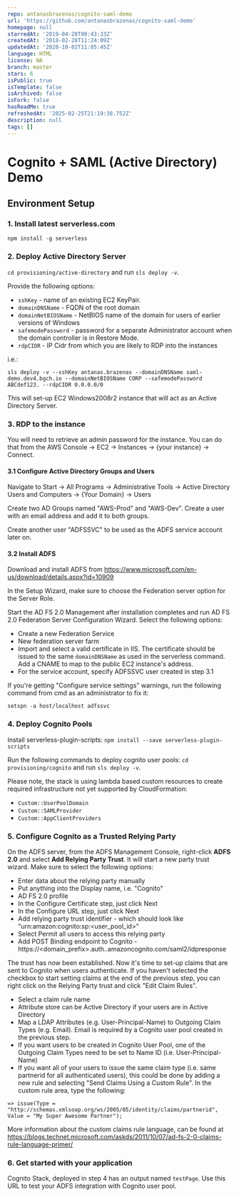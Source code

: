```yaml
---
repo: antanasbrazenas/cognito-saml-demo
url: 'https://github.com/antanasbrazenas/cognito-saml-demo'
homepage: null
starredAt: '2019-04-28T00:43:33Z'
createdAt: '2018-02-28T11:24:09Z'
updatedAt: '2020-10-02T11:05:45Z'
language: HTML
license: NA
branch: master
stars: 6
isPublic: true
isTemplate: false
isArchived: false
isFork: false
hasReadMe: true
refreshedAt: '2025-02-25T21:19:38.752Z'
description: null
tags: []
---
```


# Cognito + SAML (Active Directory) Demo

## Environment Setup

### 1. Install latest serverless.com
`npm install -g serverless`

### 2. Deploy Active Directory Server
`cd provisioning/active-directory` and run `sls deploy -v`.

Provide the following options:
* `sshKey` - name of an existing EC2 KeyPair.
* `domainDNSName` - FQDN of the root domain
* `domainNetBIOSName` - NetBIOS name of the domain for users of earlier versions of Windows
* `safemodePassword` - password for a separate Administrator account when the domain controller is in Restore Mode.
* `rdpCIDR` - IP Cidr from which you are likely to RDP into the instances

i.e.: 
```commandline
sls deploy -v --sshKey antanas.brazenas --domainDNSName saml-demo.dev4.bgch.io --domainNetBIOSName CORP --safemodePassword ABCdef123. --rdpCIDR 0.0.0.0/0
```

This will set-up EC2 Windows2008r2 instance that will act as an Active Directory Server.

### 3. RDP to the instance
You will need to retrieve an admin password for the instance. You can do that from the AWS Console -> EC2 -> Instances -> {your instance} -> Connect.

#### 3.1 Configure Active Directory Groups and Users
Navigate to Start -> All Programs -> Administrative Tools -> Active Directory Users and Computers -> {Your Domain} -> Users

Create two AD Groups named "AWS-Prod" and "AWS-Dev". Create a user with an email address and add
it to both groups.

Create another user "ADFSSVC" to be used as the ADFS service account later on.

#### 3.2 Install ADFS
Download and install ADFS from https://www.microsoft.com/en-us/download/details.aspx?id=10909

In the Setup Wizard, make sure to choose the Federation server option for the Server Role.

Start the AD FS 2.0 Management after installation completes and run AD FS 2.0 Federation Server Configuration Wizard. Select the following options:
* Create a new Federation Service
* New federation server farm
* Import and select a valid certificate in IIS. The certificate should be issued to the same `domainDNSName` as used in the serverless command.
Add a CNAME to map to the public EC2 instance's address.
* For the service account, specify ADFSSVC user created in step 3.1

If you're getting "Configure service settings" warnings, run the following command from cmd as an administrator to fix it:
```commandline
setspn -a host/localhost adfssvc
```

### 4. Deploy Cognito Pools
Install serverless-plugin-scripts: `npm install --save serverless-plugin-scripts`

Run the following commands to deploy cognito user pools:
`cd provisioning/cognito` and run `sls deploy -v`.

Please note, the stack is using lambda based custom resources to create
required infrastructure not yet supported by CloudFormation:
* `Custom::UserPoolDomain`
* `Custom::SAMLProvider`
* `Custom::AppClientProviders`

### 5. Configure Cognito as a Trusted Relying Party
On the ADFS server, from the ADFS Management Console, right-click **ADFS 2.0** and select **Add Relying Party Trust**.
It will start a new party trust wizard. Make sure to select the following options:
* Enter data about the relying party manually
* Put anything into the Display name, i.e. "Cognito"
* AD FS 2.0 profile
* In the Configure Certificate step, just click Next
* In the Configure URL step, just click Next
* Add relying party trust identifier - which should look like "urn:amazon:cognito:sp:<user_pool_id>"
* Select Permit all users to access this relying party
* Add POST Binding endpoint to Cognito - https://<domain_prefix>.auth.<region>.amazoncognito.com/saml2/idpresponse

The trust has now been established. Now it's time to set-up claims that are sent to Cognito when users authenticate.
If you haven't selected the checkbox to start setting claims at the end of the previous step, you can right click
on the Relying Party trust and click "Edit Claim Rules".
* Select a claim rule name
* Attribute store can be Active Directory if your users are in Active Directory
* Map a LDAP Attributes (e.g. User-Principal-Name) to Outgoing Claim Types (e.g. Email). Email is required by a Cognito user pool created in the previous step.
* If you want users to be created in Cognito User Pool, one of the Outgoing Claim Types need to be set to Name ID (i.e. User-Principal-Name)
* If you want all of your users to issue the same claim type (i.e. same partnerid for all authenticated users), this could be done
by adding a new rule and selecting "Send Claims Using a Custom Rule". In the custom rule area, type the following:
```text
=> issue(Type = "http://schemas.xmlsoap.org/ws/2005/05/identity/claims/partnerid", Value = "My Super Awesome Partner");
```
More information about the custom claims rule language, can be found at https://blogs.technet.microsoft.com/askds/2011/10/07/ad-fs-2-0-claims-rule-language-primer/


### 6. Get started with your application
Cognito Stack, deployed in step 4 has an output named `testPage`. Use this URL to test your ADFS integration
with Cognito user pool.
